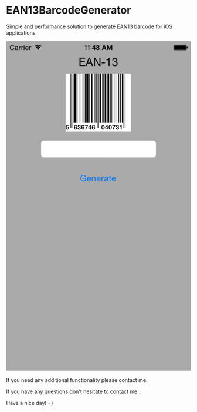 EAN13BarcodeGenerator
=====================

Simple and performance solution to generate EAN13 barcode for iOS applications

![alt tag](BarcodeEAN13GenDemo/Screen.png)

If you need any additional functionality please contact me.

If you have any questions don't hesitate to contact me.

Have a nice day! =)
